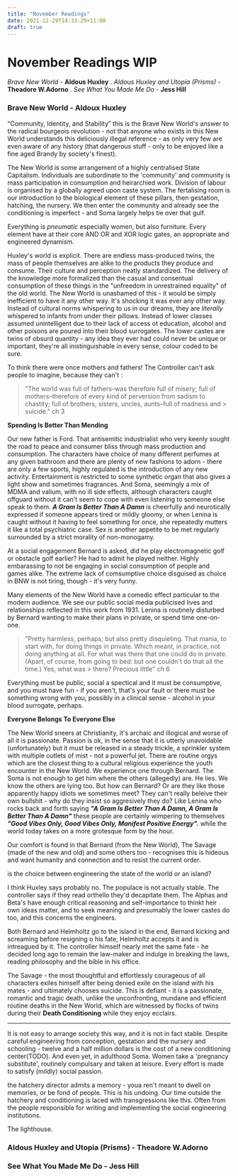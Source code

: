 ```yaml
---
title: "November Readings"
date: 2021-12-29T14:33:29+11:00
draft: true
---
```


# November Readings WIP

*Brave New World* - **Aldous Huxley** . 
*Aldous Huxley and Utopia (Prisms)* - **Theadore W.Adorno** . 
*See What You Made Me Do* - **Jess Hill**

### **Brave New World - Aldoux Huxley** 

 “Community, Identity, and Stability” this is the Brave New World's answer to the radical bourgeois revolution - not that anyone who exists in this New World understands this deliciously illegal reference - as only very few are even aware of any history (that dangerous stuff - only to be enjoyed like a fine aged Brandy by society's finest).


The New World is some arrangement of a highly centralised State Capitalism. Individuals are subordinate to the 'community' and community is mass participation in consumption and heirarchied work. Division of labour is organised by a globally agreed upon caste system. The fertalising room is our introduction to the biological element of these pillars, then gestation, hatching, the nursery. We then enter the community and already see the conditioning is imperfect - and Soma largely helps tie over that gulf.

Everything is *pneumatic* especially women, but also furniture. Every element have at their core AND OR and XOR logic gates, an appropriate and engineered dynamism.  

Huxley's world is explicit. There are endless mass-produced twins, the mass of people themselves are alike to the products they produce and consume. Their culture and perception neatly standardized. The delivery of the knowledge more formalized than the casual and consentual consumption of these things in the "unfreedom in unrestrained equality" of the old world. 
The New World is unashamed of this - it would be simply inefficient to have it any other way. It's shocking it was ever any other way. 
Instead of cultural norms whispering to us in our dreams, they are *literally* whispered to infants from under their pillows. Instead of lower classes assumed unintelligent due to their lack of access ot education, alcohol and other poisons are poured into their blood surrogates. The lower castes are twins of obsurd quantity - any idea they ever had could never be unique or important, they're all inistinguishable in every sense, colour coded to be sure.

To think there were once mothers and fathers! The Controller can't ask people to imagine, because they can't :

> "The world was full of fathers–was therefore full of misery; full of mothers–therefore of every kind of perversion from sadism to chastity; full of brothers, sisters, uncles, aunts–full of madness and > suicide." ch 3

**Spending Is Better Than Mending**

Our new father is Ford. That antisemitic industrialist who very keenly sought the road to peace and consumer bliss through mass production and consumption. The characters have choice of many different perfumes at any given bathroom and there are plenty of new fashions to adorn - there are only a few sports, highly regulated is the introduction of any new activity. Entertainment is restricted to some synthetic organ that also gives a light show and sometimes fragrances. And Soma, seemingly a mix of MDMA and valium, with no ill side effects, although characters caught offguard without it can't seem to cope with even listening to someone else speak to them. ***A Gram Is Better Than A Damn*** is cheerfully and neurotically expressed if someone appears tired or mildly gloomy, or when Lenina is caught without it having to feel something for once, she repeatedly mutters it like a total psychiatric case. Sex is another appetite to be met regularly surrounded by a strict morality of non-monogamy.

At a social engagement Bernard is asked, did he play electromagnetic golf or obstacle golf earlier? He had to admit he played neither. Highly embarassing to not be engaging in social consumption of people and games alike. The extreme lack of comsumptive choice disguised as choice in BNW is not tiring, though - it's very funny. 

Many elements of the New World have a comedic effect particular to the modern audience. We see our public social media publicised lives and relationships reflected in this work from 1931.
Lenina is routinely disturbed by Bernard wanting to make their plans in private, or spend time one-on-one.

> "Pretty harmless, perhaps; but also pretty disquieting. That mania, to start with, for doing things in private. Which meant, in practice, not doing anything at all. For what was there that one could do in private. (Apart, of course, from going to bed: but one couldn't do that all the time.) Yes, what was > there? Precious little" ch 6

Everything must be public, social a spectical and it must be consumptive, and you must have fun - if you aren't, that's your fault or there must be something wrong with you, possibly in a clinical sense - alcohol in your blood surrogate, perhaps.

**Everyone Belongs To Everyone Else**

The New World sneers at Christianity, it's archaic and illogical and worse of all it is passionate. Passion is ok, in the sense that it is utterly unavoidable (unfortunately) but it must be released in a steady trickle, a sprinkler system with multiple outlets of mist - not a powerful jet. 
There are routine orgys which are the closest thing to a cultural religious experience the youth encounter in the New World. We experience one through Bernard. The Soma is not enough to get him where the others (allegedly) are. He lies. We know the others are lying too. But how can Bernard? Or are they like those apparently happy idiots we sometimes meet? They can't really beleive their own bullshit - why do they insist so aggresively they do? Like Lenina who rocks back and forth saying ***"A Gram Is Better Than A Damn, A Gram Is Better Than A Damn"*** these people are certainly wimpering to themselves ***"Good Vibes Only, Good Vibes Only, Manifest Positive Energy".*** while the world today takes on a more grotesque form by the hour. 

Our comfort is found in that Bernard (from the New World), The Savage (made of the new and old) and some others too - recognises this is hideous and want humanity and connection and to resist the current order. 

is the choice between engineering the state of the world or an island?

I think Huxley says probably no. The populace is not actually stable. The controller says if they read orthello they'd decapitate them. The Alphas and Beta's have enough critical reasoning and self-importance to thinkt heir own ideas matter, and to seek meaning and presumably the lower castes do too, and this concerns the engineers. 

Both Bernard and Helmholtz go to the island in the end, Bernard kicking and screaming before resigning o his fate, Helmholtz accepts it and is intreagued by it. The controller himself nearly met the same fate - he decided long ago to remain the law-maker and indulge in breaking the laws, reading philosophy and the bible in his office.

The Savage - the most thoughtful and effortlessly courageous of all characters exiles himself after being denied exile on the island with his mates - and ultimately chooses suicide. This is defiant - it is a passionate, romantic and tragic death, unlike the unconfronting, mundane and efficient routine deaths in the New World, which are witnessed by flocks of twins during their **Death Conditioning** while they enjoy ecclairs. 






-------------

It is not easy to arrange society this way, and it is not in fact stable. Despite careful engineering from conception, gestation and the nursery and schooling - twelve and a half million dollars is the cost of a new conditioning center(TODO). And even yet, in adulthood Soma. Women take a 'pregnancy substitute', routinely compulsary and taken at leisure. Every effort is made to satisfy (mildly) social passion. 

the hatchery director admits a memory - youa ren't meant to dwell on memories, or be fond of people. This is his undoing. Our time outside the hatchery and conditioning is laced with transgressions like this. Often from the people responsible for writing and implementing the social engineering institutions. 


The lighthouse.


### Aldous Huxley and Utopia (Prisms) - Theadore W.Adorno

### See What You Made Me Do - Jess Hill


